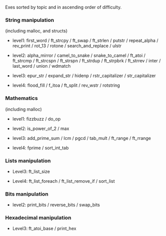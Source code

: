 Exes sorted by topic and in ascending order of difficulty. 

### String manipulation 
(including malloc, and structs)

- level1: first_word / ft_strcpy / ft_swap / ft_strlen / putstr / repeat_alpha / rev_print / rot_13 / rotone / search_and_replace / ulstr 
    
- level2: alpha_mirror / camel_to_snake / snake_to_camel / ft_atoi / ft_strcmp / ft_strcspn / ft_strspn / ft_strdup / ft_strpbrk / ft_strrev / inter / last_word / union / wdmatch 

- level3: epur_str / expand_str / hidenp / rstr_capitalizer / str_capitalizer

- level4: flood_fill / f_itoa / ft_split / rev_wstr / rotstring 
  
### Mathematics 
(including malloc)

- level1: fizzbuzz / do_op

- level2: is_power_of_2 / max

- level3: add_prime_sum / lcm / pgcd / tab_mult / ft_range / ft_rrange

- level4: fprime / sort_int_tab
  
### Lists manipulation
- Level3: ft_list_size 

- Level4: ft_list_foreach / ft_list_remove_if / sort_list
  
### Bits manipulation 
- level2: print_bits / reverse_bits / swap_bits
  
### Hexadecimal manipulation 

- Level3: ft_atoi_base / print_hex
